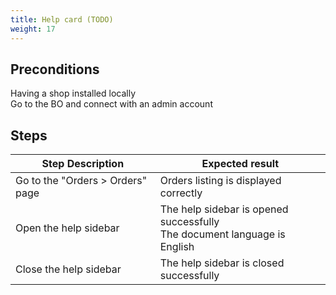 ```yaml
---
title: Help card (TODO)
weight: 17
---
```


## Preconditions

Having a shop installed locally\
Go to the BO and connect with an admin account
## Steps
| Step Description | Expected result |
| ----- | ----- |
| Go to the "Orders > Orders" page | Orders listing is displayed correctly |
| Open the help sidebar | The help sidebar is opened successfully<br>The document language is English |
| Close the help sidebar | The help sidebar is closed successfully |
